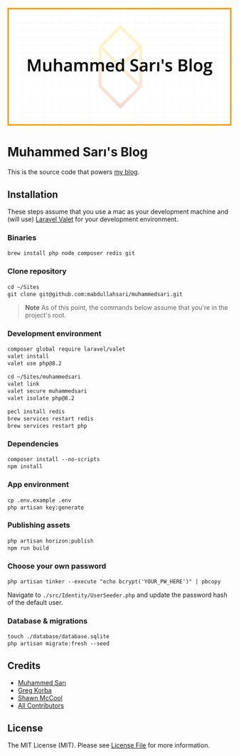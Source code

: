<p align="center"><a href="https://muhammedsari.me" target="_blank"><img src="https://github.com/mabdullahsari/muhammedsari/blob/master/public/open-graph/ms.png" alt="Muhammed Sari"></a></p>

# Muhammed Sarı's Blog

This is the source code that powers [my blog](https://muhammedsari.me).

## Installation

These steps assume that you use a mac as your development machine and (will use) [Laravel Valet](https://github.com/laravel/valet) for your development environment.

### Binaries

```shell
brew install php node composer redis git
```

### Clone repository

```shell
cd ~/Sites
git clone git@github.com:mabdullahsari/muhammedsari.git
```

> **Note** As of this point, the commands below assume that you're in the project's root.

### Development environment

```shell
composer global require laravel/valet
valet install
valet use php@8.2
```

```shell
cd ~/Sites/muhammedsari
valet link
valet secure muhammedsari
valet isolate php@8.2
```

```shell
pecl install redis
brew services restart redis
brew services restart php
```

### Dependencies

```shell
composer install --no-scripts
npm install
```

### App environment

```shell
cp .env.example .env
php artisan key:generate
```

### Publishing assets

```shell
php artisan horizon:publish
npm run build
```

### Choose your own password

```shell
php artisan tinker --execute "echo bcrypt('YOUR_PW_HERE')" | pbcopy
```

Navigate to `./src/Identity/UserSeeder.php` and update the password hash of the default user.

### Database & migrations

```shell
touch ./database/database.sqlite
php artisan migrate:fresh --seed
```

## Credits

- [Muhammed Sarı](https://github.com/mabdullahsari)
- [Greg Korba](https://github.com/Wirone)
- [Shawn McCool](https://github.com/ShawnMcCool)
- [All Contributors](../../contributors)

## License

The MIT License (MIT). Please see [License File](LICENSE) for more information.
